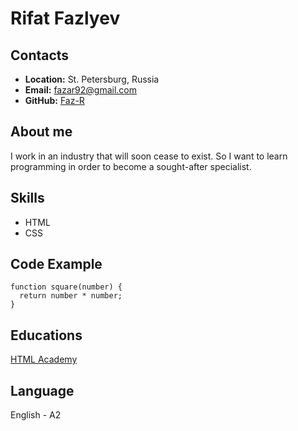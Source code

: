 # Rifat Fazlyev

## Contacts

- **Location:** St. Petersburg, Russia
- **Email:** fazar92@gmail.com
- **GitHub:** <a href="https://github.com/Faz-R">Faz-R</a>

## About me

I work in an industry that will soon cease to exist. So I want to learn programming in order to become a sought-after specialist.

## Skills

- HTML
- CSS

## Code Example

```
function square(number) {
  return number * number;
}
```

## Educations

<a href="https://htmlacademy.ru/">HTML Academy</a>

## Language

English - A2
